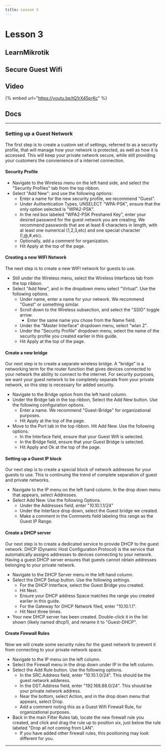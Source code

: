 ```yaml
---
title: Lesson 3
---
```


# Lesson 3

## LearnMikrotik

## Secure Guest Wifi

## Video

{% embed url="https://youtu.be/tQ1rX45prKc" %}

## Docs

***

### Setting up a Guest Network

The first step is to create a custom set of settings, referred to as a security profile, that will manage how your network is protected, as well as how it is accessed. This will keep your private network secure, while still providing your customers the convienience of a internet connection.

#### Security Profile

* Navigate to the Wireless menu on the left hand side, and select the "Security Profiles" tab from the top ribbon.
* Select "Add New": and use the following options:
  * Enter a name for the new security profile, we recommend "Guest".
  * Under Authentication Types, UNSELECT "WPA-PSK", ensure that the only option selected is "WPA2-PSK".
  * In the red box labeled "WPA2-PSK Preshared Key", enter your desired password for the guest network you are creating. We recommend passwords that are at least 8 characters in length, with at least one numerical (1,2,3,etc) and one special character (!,@,#,etc).
  * Optionally, add a comment for organization.
  * Hit Apply at the top of the page.

#### Creating a new WIFI Network

The next step is to create a new WIFI network for guests to use.

* Still under the Wireless menu, select the Wireless Interfaces tab from the top ribbon.
* Select "Add New", and in the dropdown menu select "Virtual". Use the following options.
  * Under name, enter a name for your network. We recommend "Guest" or something similar.
  * Scroll down to the Wireless subsection, and select the "SSID" toggle arrow.
    * Enter the same name you chose from the Name field.
  * Under the "Master Interface" dropdown menu, select "wlan 2".
  * Under the "Security Profile" dropdown menu, select the name of the security profile you created earlier in this guide.
  * Hit Apply at the top of the page.

#### Create a new bridge

Our next step is to create a separate wireless bridge. A "bridge" is a networking term for the router function that gives devices connected to your network the ability to connect to the internet. For security purposes, we want your guest network to be completely separate from your private network, so this step is necessary for added security.

* Navigate to the Bridge option from the left hand column.
* Under the Bridge tab in the top ribbon, Select the Add New button. Use the following configuration options.
  * Enter a name. We recommend "Guest-Bridge" for organizational purposes.
  * Hit Apply at the top of the page.
* Move to the Port tab in the top ribbon. Hit Add New. Use the following options.
  * In the Interface field, ensure that your Guest Wifi is selected.
  * In the Bridge field, ensure that your Guest Bridge is selected.
  * Hit Apply and Ok at the top of the page.

#### Setting up a Guest IP block

Our next step is to create a special block of network addresses for your guests to use. This is continuing the trend of complete separation of guest and private networks.

* Navigate to the IP menu on the left hand column. In the drop down menu that appears, select Addresses.
* Select Add New. Use the following Options.
  * Under the Addresses field, enter "10.10.1.1/24"
  * Under the Interface drop down, select the Guest bridge we created.
  * Make a comment in the Comments field labeling this range as the Guest IP Range.

#### Create a DHCP server

Our next step is to create a dedicated service to provide DHCP to the guest network. DHCP (Dynamic Host Configuration Protocol) is the service that automatically assigns addresses to devices connecting to your network. Having a guest DHCP server ensures that guests cannot obtain addresses belonging to your private network.

* Navigate to the DHCP Server menu in the left hand column.
* Select the DHCP Setup button. Use the following settings.
  * For the DHCP Interface, select the Guest Bridge you created.
  * Hit Next.
  * Ensure your DHCP address Space matches the range you created earlier in this guide.
  * For the Gateway for DHCP Network filed, enter "10.10.1.1".
  * Hit Next three times.
* Your new DHCP server has been created. Double-click it in the list shown (likely named dhcp1), and rename it to "Guest-DHCP".

#### Create Firewall Rules

Now we will create some security rules for the guest network to prevent it from connecting to your private network space.

* Navigate to the IP menu on the left column.
* Select the Firewall menu in the drop down under IP in the left column.
* Select the Add Rule button. Use the following options.
  * In the SRC.Address field, enter "10.10.1.0/24". This should be the guest network adderess.
  * In the DST.Address field, enter "192.168.88.0/24". This should be your private network address.
  * Near the bottom, select Action, and in the drop down menu that appears, select Drop.
  * Add a comment noting this as a Guest Wifi Firewall Rule, for organizational purposes.
* Back in the main Filter Rules tab, locate the new firewall rule you created, and click and drag the rule up to position six, just below the rule labeled "Drop all not coming from LAN".
  * If you have added other firewall rules, this positioning may look different for you.

***
